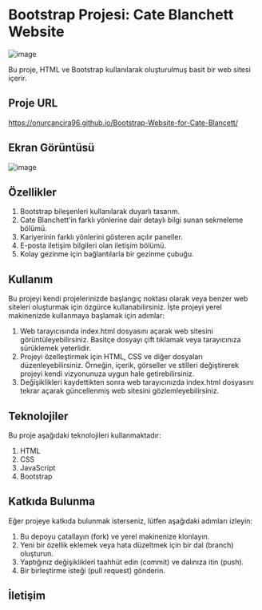 # Bootstrap Projesi: Cate Blanchett Website

![image](https://github.com/onurcancira96/Bootstrap/assets/114770570/2d0e54aa-2c57-4577-88de-235454be9ade)

Bu proje, HTML ve Bootstrap kullanılarak oluşturulmuş basit bir web sitesi içerir.

## Proje URL

https://onurcancira96.github.io/Bootstrap-Website-for-Cate-Blancett/

## Ekran Görüntüsü

![image](https://github.com/onurcancira96/Add-To-Cart-Shopping/assets/114770570/8ff9d7f6-f67a-4f74-a671-a508111b2a0b)

## Özellikler

1. Bootstrap bileşenleri kullanılarak duyarlı tasarım.
2. Cate Blanchett'in farklı yönlerine dair detaylı bilgi sunan sekmeleme bölümü.
3. Kariyerinin farklı yönlerini gösteren açılır paneller.
4. E-posta iletişim bilgileri olan iletişim bölümü.
5. Kolay gezinme için bağlantılarla bir gezinme çubuğu.

## Kullanım
Bu projeyi kendi projelerinizde başlangıç noktası olarak veya benzer web siteleri oluşturmak için özgürce kullanabilirsiniz. İşte projeyi yerel makinenizde kullanmaya başlamak için adımlar:

1. Web tarayıcısında index.html dosyasını açarak web sitesini görüntüleyebilirsiniz. Basitçe dosyayı çift tıklamak veya tarayıcınıza sürüklemek yeterlidir.
2. Projeyi özelleştirmek için HTML, CSS ve diğer dosyaları düzenleyebilirsiniz. Örneğin, içerik, görseller ve stilleri değiştirerek projeyi kendi vizyonunuza uygun hale getirebilirsiniz.
3. Değişiklikleri kaydettikten sonra web tarayıcınızda index.html dosyasını tekrar açarak güncellenmiş web sitesini gözlemleyebilirsiniz.

## Teknolojiler
Bu proje aşağıdaki teknolojileri kullanmaktadır:

1. HTML
2. CSS
3. JavaScript
4. Bootstrap

## Katkıda Bulunma
Eğer projeye katkıda bulunmak isterseniz, lütfen aşağıdaki adımları izleyin:

1. Bu depoyu çatallayın (fork) ve yerel makinenize klonlayın.
2. Yeni bir özellik eklemek veya hata düzeltmek için bir dal (branch) oluşturun.
3. Yaptığınız değişiklikleri taahhüt edin (commit) ve dalınıza itin (push).
4. Bir birleştirme isteği (pull request) gönderin.

## İletişim
